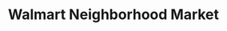 ---
title: "Walmart Neighborhood Market"
url: /san-diego/walmart-neighborhood-market/
shop: Supermarkt
---